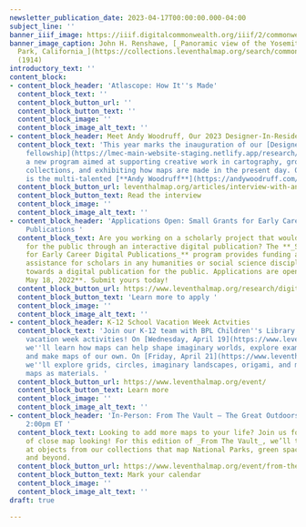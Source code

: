 ```yaml
---
newsletter_publication_date: 2023-04-17T00:00:00.000-04:00
subject_line: ''
banner_iiif_image: https://iiif.digitalcommonwealth.org/iiif/2/commonwealth:4m90fc65n/400,355,3250,1906/2000,/0/default.jpg
banner_image_caption: John H. Renshawe, [_Panoramic view of the Yosemite National
  Park, California_](https://collections.leventhalmap.org/search/commonwealth:4m90fc64c)
  (1914)
introductory_text: ''
content_block:
- content_block_header: 'Atlascope: How It''s Made'
  content_block_text: ''
  content_block_button_url: ''
  content_block_button_text: ''
  content_block_image: ''
  content_block_image_alt_text: ''
- content_block_header: Meet Andy Woodruff, Our 2023 Designer-In-Residence
  content_block_text: 'This year marks the inauguration of our [Designer-in-Residence
    fellowship](https://lmec-main-website-staging.netlify.app/research/designer-in-residence/),
    a new program aimed at supporting creative work in cartography, growing our original
    collections, and exhibiting how maps are made in the present day. Our first Designer-in-Residence
    is the multi-talented [**Andy Woodruff**](https://andywoodruff.com/)! '
  content_block_button_url: leventhalmap.org/articles/interview-with-andy-woodruff/
  content_block_button_text: Read the interview
  content_block_image: ''
  content_block_image_alt_text: ''
- content_block_header: 'Applications Open: Small Grants for Early Career Digital
    Publications '
  content_block_text: Are you working on a scholarly project that would come alive
    for the public through an interactive digital publication? The **_Small Grants
    for Early Career Digital Publications_** program provides funding and technical
    assistance for scholars in any humanities or social science discipline working
    towards a digital publication for the public. Applications are open through **Thursday,
    May 18, 2022**. Submit yours today!
  content_block_button_url: https://www.leventhalmap.org/research/digital-publication-small-grants/
  content_block_button_text: 'Learn more to apply '
  content_block_image: ''
  content_block_image_alt_text: ''
- content_block_header: K-12 School Vacation Week Actvities
  content_block_text: 'Join our K-12 team with BPL Children''s Library for two school
    vacation week activities! On [Wednesday, April 19](https://www.leventhalmap.org/event/worldbuilding-imagining-the-where-with-leventhal-map-center/),
    we''ll learn how maps can help shape imaginary worlds, explore examples from books,
    and make maps of our own. On [Friday, April 21](https://www.leventhalmap.org/event/events-artmaking-with-maps-with-leventhal-map-center/),
    we''ll explore grids, circles, imaginary landscapes, origami, and more, all using
    maps as materials. '
  content_block_button_url: https://www.leventhalmap.org/event/
  content_block_button_text: Learn more
  content_block_image: ''
  content_block_image_alt_text: ''
- content_block_header: 'In-Person: From The Vault – The Great Outdoors · April 28,
    2:00pm ET '
  content_block_text: Looking to add more maps to your life? Join us for an afternoon
    of close map looking! For this edition of _From The Vault_, we’ll take a look
    at objects from our collections that map National Parks, green space around Boston
    and beyond.
  content_block_button_url: https://www.leventhalmap.org/event/from-the-vault-collections-showing-the-great-outdoors/
  content_block_button_text: Mark your calendar
  content_block_image: ''
  content_block_image_alt_text: ''
draft: true

---
```

